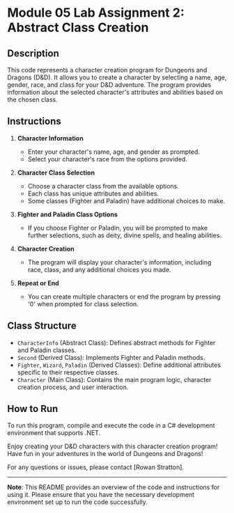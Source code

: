 # Module 05 Lab Assignment 2: Abstract Class Creation

## Description

This code represents a character creation program for Dungeons and Dragons (D&D). It allows you to create a character by selecting a name, age, gender, race, and class for your D&D adventure. The program provides information about the selected character's attributes and abilities based on the chosen class.

## Instructions

1. **Character Information**
    - Enter your character's name, age, and gender as prompted.
    - Select your character's race from the options provided.
    
2. **Character Class Selection**
    - Choose a character class from the available options.
    - Each class has unique attributes and abilities.
    - Some classes (Fighter and Paladin) have additional choices to make.

3. **Fighter and Paladin Class Options**
    - If you choose Fighter or Paladin, you will be prompted to make further selections, such as deity, divine spells, and healing abilities.

4. **Character Creation**
    - The program will display your character's information, including race, class, and any additional choices you made.

5. **Repeat or End**
    - You can create multiple characters or end the program by pressing '0' when prompted for class selection.

## Class Structure

- `CharacterInfo` (Abstract Class): Defines abstract methods for Fighter and Paladin classes.
- `Second` (Derived Class): Implements Fighter and Paladin methods.
- `Fighter`, `Wizard`, `Paladin` (Derived Classes): Define additional attributes specific to their respective classes.
- `Character` (Main Class): Contains the main program logic, character creation process, and user interaction.

## How to Run

To run this program, compile and execute the code in a C# development environment that supports .NET.

Enjoy creating your D&D characters with this character creation program! Have fun in your adventures in the world of Dungeons and Dragons!

For any questions or issues, please contact [Rowan Stratton].

---

**Note**: This README provides an overview of the code and instructions for using it. Please ensure that you have the necessary development environment set up to run the code successfully.
